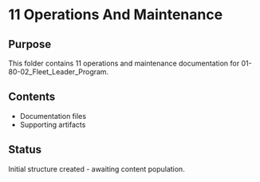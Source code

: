 # 11 Operations And Maintenance

## Purpose
This folder contains 11 operations and maintenance documentation for 01-80-02_Fleet_Leader_Program.

## Contents
- Documentation files
- Supporting artifacts

## Status
Initial structure created - awaiting content population.
